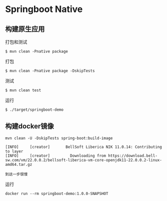 # Springboot Native

## 构建原生应用

打包和测试

``` 
$ mvn clean -Pnative package
```

打包

``` 
$ mvn clean -Pnative package -DskipTests
```

测试

```
$ mvn clean test
```

运行

```
$ ./target/springboot-demo
```

## 构建docker镜像

```
mvn clean -U -DskipTests spring-boot:build-image

[INFO]     [creator]       BellSoft Liberica NIK 11.0.14: Contributing to layer
[INFO]     [creator]         Downloading from https://download.bell-sw.com/vm/22.0.0.2/bellsoft-liberica-vm-core-openjdk11-22.0.0.2-linux-amd64.tar.gz

到这一步很慢
```

运行

```
docker run --rm springboot-demo:1.0.0-SNAPSHOT
```

